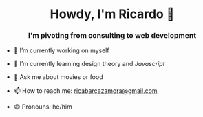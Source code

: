 <h1 align="center"> Howdy, I'm Ricardo 🤠 </h1>
<h3 align="center"> I'm pivoting from consulting to web development </h3>

- 🔭 I’m currently working on myself

- 🌱 I’m currently learning design theory and <em> Javascript </em>

- 💬 Ask me about movies or food

- 📫 How to reach me: ricabarcazamora@gmail.com

- 😄 Pronouns: he/him

